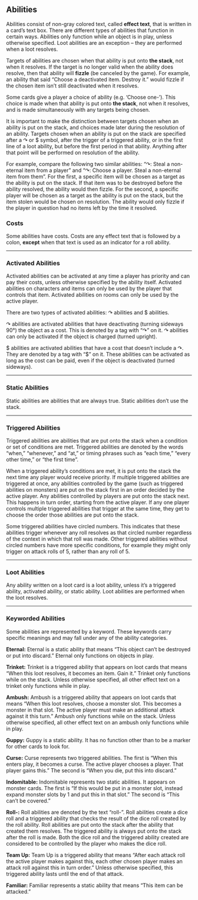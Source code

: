 Abilities
---------

Abilities consist of non-gray colored text, called **effect text**, that is written in a card’s text box. There are different types of abilities that function in certain ways. Abilities only function while an object is in play, unless otherwise specified. Loot abilities are an exception – they are performed when a loot resolves.

Targets of abilities are chosen when that ability is put onto **the stack**, not when it resolves. If the target is no longer valid when the ability does resolve, then that ability will **fizzle** (be canceled by the game). For example, an ability that said “Choose a deactivated item. Destroy it.” would fizzle if the chosen item isn’t still deactivated when it resolves.

Some cards give a player a choice of ability (e.g. ‘Choose one-’). This choice is made when that ability is put onto **the stack**, not when it resolves, and is made simultaneously with any targets being chosen.

It is important to make the distinction between targets chosen when an ability is put on the stack, and choices made later during the resolution of an ability. Targets chosen when an ability is put on the stack are specified after a ↷ or $ symbol, after the trigger of a triggered ability, or in the first line of a loot ability, but before the first period in that ability. Anything after that point will be performed on resolution of the ability.

For example, compare the following two similar abilities: “↷: Steal a non-eternal item from a player” and “↷: Choose a player. Steal a non-eternal item from them”. For the first, a specific item will be chosen as a target as the ability is put on the stack. If that item was to be destroyed before the ability resolved, the ability would then fizzle. For the second, a specific player will be chosen as a target as the ability is put on the stack, but the item stolen would be chosen on resolution. The ability would only fizzle if the player in question had no items left by the time it resolved.

### Costs

Some abilities have costs. Costs are any effect text that is followed by a colon, **except** when that text is used as an indicator for a roll ability.

* * *

### Activated Abilities

Activated abilities can be activated at any time a player has priority and can pay their costs, unless otherwise specified by the ability itself. Activated abilities on characters and items can only be used by the player that controls that item. Activated abilities on rooms can only be used by the active player.

There are two types of activated abilities: ↷ abilities and $ abilities.

↷ abilities are activated abilities that have deactivating (turning sideways 90°) the object as a cost. This is denoted by a tag with “↷” on it. ↷ abilities can only be activated if the object is charged (turned upright).

$ abilities are activated abilities that have a cost that doesn’t include a ↷. They are denoted by a tag with “$” on it. These abilities can be activated as long as the cost can be paid, even if the object is deactivated (turned sideways).

* * *

### Static Abilities

Static abilities are abilities that are always true. Static abilities don’t use the stack.

* * *

### Triggered Abilities

Triggered abilities are abilities that are put onto the stack when a condition or set of conditions are met. Triggered abilities are denoted by the words “when,” “whenever,” and “at,” or timing phrases such as “each time,” “every other time,” or “the first time”.

When a triggered ability’s conditions are met, it is put onto the stack the next time any player would receive priority. If multiple triggered abilities are triggered at once, any abilities controlled by the game (such as triggered abilities on monsters) are put on the stack first in an order decided by the active player. Any abilities controlled by players are put onto the stack next. This happens in turn order, starting from the active player. If any one player controls multiple triggered abilities that trigger at the same time, they get to choose the order those abilities are put onto the stack.

Some triggered abilities have circled numbers. This indicates that these abilities trigger whenever any roll resolves as that circled number regardless of the context in which that roll was made. Other triggered abilities without circled numbers have more specific conditions, for example they might only trigger on attack rolls of 5, rather than any roll of 5.

* * *

### Loot Abilities

Any ability written on a loot card is a loot ability, unless it’s a triggered ability, activated ability, or static ability. Loot abilities are performed when the loot resolves.

* * *

### Keyworded Abilities

Some abilities are represented by a keyword. These keywords carry specific meanings and may fall under any of the ability categories.

**Eternal:** Eternal is a static ability that means “This object can’t be destroyed or put into discard.” Eternal only functions on objects in play.

**Trinket:** Trinket is a triggered ability that appears on loot cards that means “When this loot resolves, it becomes an item. Gain it.” Trinket only functions while on the stack. Unless otherwise specified, all other effect text on a trinket only functions while in play.

**Ambush:** Ambush is a triggered ability that appears on loot cards that means “When this loot resolves, choose a monster slot. This becomes a monster in that slot. The active player must make an additional attack against it this turn.” Ambush only functions while on the stack. Unless otherwise specified, all other effect text on an ambush only functions while in play.

**Guppy:** Guppy is a static ability. It has no function other than to be a marker for other cards to look for.

**Curse:** Curse represents two triggered abilities. The first is “When this enters play, it becomes a curse. The active player chooses a player. That player gains this.” The second is “When you die, put this into discard.”

**Indomitable:** Indomitable represents two static abilities. It appears on monster cards. The first is “If this would be put in a monster slot, instead expand monster slots by 1 and put this in that slot.” The second is “This can’t be covered.”

**Roll-:** Roll abilities are denoted by the text “roll-”. Roll abilities create a dice roll and a triggered ability that checks the result of the dice roll created by the roll ability. Roll abilities are put onto the stack after the ability that created them resolves. The triggered ability is always put onto the stack after the roll is made. Both the dice roll and the triggered ability created are considered to be controlled by the player who makes the dice roll.

**Team Up:** Team Up is a triggered ability that means “After each attack roll the active player makes against this, each other chosen player makes an attack roll against this in turn order.” Unless otherwise specified, this triggered ability lasts until the end of that attack.

**Familiar:** Familiar represents a static ability that means “This item can be attacked.”

